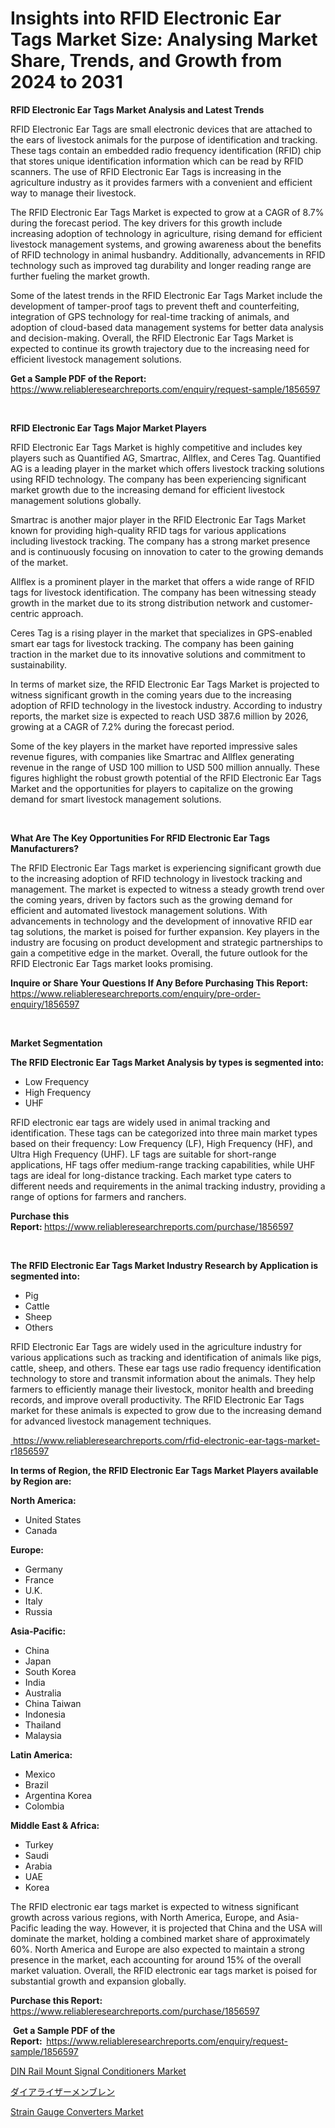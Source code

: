 <p><h1>Insights into RFID Electronic Ear Tags Market Size: Analysing Market Share, Trends, and Growth from 2024 to 2031</h1></p><p><strong>RFID Electronic Ear Tags Market Analysis and Latest Trends</strong></p>
<p><p>RFID Electronic Ear Tags are small electronic devices that are attached to the ears of livestock animals for the purpose of identification and tracking. These tags contain an embedded radio frequency identification (RFID) chip that stores unique identification information which can be read by RFID scanners. The use of RFID Electronic Ear Tags is increasing in the agriculture industry as it provides farmers with a convenient and efficient way to manage their livestock.</p><p>The RFID Electronic Ear Tags Market is expected to grow at a CAGR of 8.7% during the forecast period. The key drivers for this growth include increasing adoption of technology in agriculture, rising demand for efficient livestock management systems, and growing awareness about the benefits of RFID technology in animal husbandry. Additionally, advancements in RFID technology such as improved tag durability and longer reading range are further fueling the market growth.</p><p>Some of the latest trends in the RFID Electronic Ear Tags Market include the development of tamper-proof tags to prevent theft and counterfeiting, integration of GPS technology for real-time tracking of animals, and adoption of cloud-based data management systems for better data analysis and decision-making. Overall, the RFID Electronic Ear Tags Market is expected to continue its growth trajectory due to the increasing need for efficient livestock management solutions.</p></p>
<p><strong>Get a Sample PDF of the Report:&nbsp;</strong> <a href="https://www.reliableresearchreports.com/enquiry/request-sample/1856597">https://www.reliableresearchreports.com/enquiry/request-sample/1856597</a></p>
<p>&nbsp;</p>
<p><strong>RFID Electronic Ear Tags Major Market Players</strong></p>
<p><p>RFID Electronic Ear Tags Market is highly competitive and includes key players such as Quantified AG, Smartrac, Allflex, and Ceres Tag. Quantified AG is a leading player in the market which offers livestock tracking solutions using RFID technology. The company has been experiencing significant market growth due to the increasing demand for efficient livestock management solutions globally.</p><p>Smartrac is another major player in the RFID Electronic Ear Tags Market known for providing high-quality RFID tags for various applications including livestock tracking. The company has a strong market presence and is continuously focusing on innovation to cater to the growing demands of the market.</p><p>Allflex is a prominent player in the market that offers a wide range of RFID tags for livestock identification. The company has been witnessing steady growth in the market due to its strong distribution network and customer-centric approach.</p><p>Ceres Tag is a rising player in the market that specializes in GPS-enabled smart ear tags for livestock tracking. The company has been gaining traction in the market due to its innovative solutions and commitment to sustainability.</p><p>In terms of market size, the RFID Electronic Ear Tags Market is projected to witness significant growth in the coming years due to the increasing adoption of RFID technology in the livestock industry. According to industry reports, the market size is expected to reach USD 387.6 million by 2026, growing at a CAGR of 7.2% during the forecast period.</p><p>Some of the key players in the market have reported impressive sales revenue figures, with companies like Smartrac and Allflex generating revenue in the range of USD 100 million to USD 500 million annually. These figures highlight the robust growth potential of the RFID Electronic Ear Tags Market and the opportunities for players to capitalize on the growing demand for smart livestock management solutions.</p></p>
<p>&nbsp;</p>
<p><strong>What Are The Key Opportunities For RFID Electronic Ear Tags Manufacturers?</strong></p>
<p><p>The RFID Electronic Ear Tags market is experiencing significant growth due to the increasing adoption of RFID technology in livestock tracking and management. The market is expected to witness a steady growth trend over the coming years, driven by factors such as the growing demand for efficient and automated livestock management solutions. With advancements in technology and the development of innovative RFID ear tag solutions, the market is poised for further expansion. Key players in the industry are focusing on product development and strategic partnerships to gain a competitive edge in the market. Overall, the future outlook for the RFID Electronic Ear Tags market looks promising.</p></p>
<p><strong>Inquire or Share Your Questions If Any Before Purchasing This Report:</strong> <a href="https://www.reliableresearchreports.com/enquiry/pre-order-enquiry/1856597">https://www.reliableresearchreports.com/enquiry/pre-order-enquiry/1856597</a></p>
<p>&nbsp;</p>
<p><strong>Market Segmentation</strong></p>
<p><strong>The RFID Electronic Ear Tags Market Analysis by types is segmented into:</strong></p>
<p><ul><li>Low Frequency</li><li>High Frequency</li><li>UHF</li></ul></p>
<p><p>RFID electronic ear tags are widely used in animal tracking and identification. These tags can be categorized into three main market types based on their frequency: Low Frequency (LF), High Frequency (HF), and Ultra High Frequency (UHF). LF tags are suitable for short-range applications, HF tags offer medium-range tracking capabilities, while UHF tags are ideal for long-distance tracking. Each market type caters to different needs and requirements in the animal tracking industry, providing a range of options for farmers and ranchers.</p></p>
<p><strong>Purchase this Report:&nbsp;</strong><a href="https://www.reliableresearchreports.com/purchase/1856597">https://www.reliableresearchreports.com/purchase/1856597</a></p>
<p>&nbsp;</p>
<p><strong>The RFID Electronic Ear Tags Market Industry Research by Application is segmented into:</strong></p>
<p><ul><li>Pig</li><li>Cattle</li><li>Sheep</li><li>Others</li></ul></p>
<p><p>RFID Electronic Ear Tags are widely used in the agriculture industry for various applications such as tracking and identification of animals like pigs, cattle, sheep, and others. These ear tags use radio frequency identification technology to store and transmit information about the animals. They help farmers to efficiently manage their livestock, monitor health and breeding records, and improve overall productivity. The RFID Electronic Ear Tags market for these animals is expected to grow due to the increasing demand for advanced livestock management techniques.</p></p>
<p><a href="https://www.reliableresearchreports.com/rfid-electronic-ear-tags-market-r1856597">&nbsp;https://www.reliableresearchreports.com/rfid-electronic-ear-tags-market-r1856597</a></p>
<p><strong>In terms of Region, the RFID Electronic Ear Tags Market Players available by Region are:</strong></p>
<p>
    <p> <strong> North America: </strong>
        <ul>
            <li>United States</li>
            <li>Canada</li>
        </ul>
        </p> 
    <p> <strong> Europe: </strong>
        <ul>
            <li>Germany</li>
            <li>France</li>
            <li>U.K.</li>
            <li>Italy</li>
            <li>Russia</li>
        </ul>
        </p> 
    <p> <strong> Asia-Pacific: </strong>
        <ul>
            <li>China</li>
            <li>Japan</li>
            <li>South Korea</li>
            <li>India</li>
            <li>Australia</li>
            <li>China Taiwan</li>
            <li>Indonesia</li>
            <li>Thailand</li>
            <li>Malaysia</li>
        </ul>
        </p> 
    <p> <strong> Latin America: </strong>
        <ul>
            <li>Mexico</li>
            <li>Brazil</li>
            <li>Argentina Korea</li>
            <li>Colombia</li>
        </ul>
        </p> 
    <p> <strong> Middle East & Africa: </strong>
        <ul>
            <li>Turkey</li>
            <li>Saudi</li>
            <li>Arabia</li>
            <li>UAE</li>
            <li>Korea</li>
        </ul>
    </p>
    </p>
<p><p>The RFID electronic ear tags market is expected to witness significant growth across various regions, with North America, Europe, and Asia-Pacific leading the way. However, it is projected that China and the USA will dominate the market, holding a combined market share of approximately 60%. North America and Europe are also expected to maintain a strong presence in the market, each accounting for around 15% of the overall market valuation. Overall, the RFID electronic ear tags market is poised for substantial growth and expansion globally.</p></p>
<p><strong>Purchase this Report: </strong><a href="https://www.reliableresearchreports.com/purchase/1856597">https://www.reliableresearchreports.com/purchase/1856597</a></p>
<p>&nbsp;<strong>Get a Sample PDF of the Report:&nbsp;&nbsp;</strong><a href="https://www.reliableresearchreports.com/enquiry/request-sample/1856597">https://www.reliableresearchreports.com/enquiry/request-sample/1856597</a></p>
<p><strong></strong></p>
<p><p><a href="https://www.linkedin.com/pulse/din-rail-mount-signal-conditioners-market-insight-trends-growth-6xple">DIN Rail Mount Signal Conditioners Market</a></p><p><a href="https://github.com/schmahlson/Market-Research-Report-List-1/blob/main/333038365289.md">ダイアライザーメンブレン</a></p><p><a href="https://www.linkedin.com/pulse/strain-gauge-converters-market-size-trends-complete-industry-jg7ee">Strain Gauge Converters Market</a></p></p>